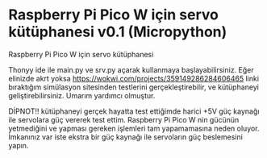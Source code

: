 # Raspberry Pi Pico W için servo kütüphanesi v0.1 (Micropython)
Raspberry Pi Pico W için servo kütüphanesi


Thonyy ide ile main.py ve srv.py açarak kullanmaya başlayabilirsiniz. Eğer elinizde akrt yoksa https://wokwi.com/projects/359149286284606465 linki bıraktığım simülasyon sitesinden testlerini gerçekleştirebilir, ve kütüphaneyi geliştirebilirsiniz. Umarım yardımcı olmuştur.

DİPNOT!! kütüphaneyi gerçek hayatta test ettiğimde harici +5V güç kaynağı ile servolara güç vererek test ettim. Raspberry Pi Pico W nin gücünün yetmediğini ve yapması gereken işlemleri tam yapamamasına neden oluyor. İmkanınız var iste ekstra bir güç kaynağı ile servoların güç beslemesini yapın.
